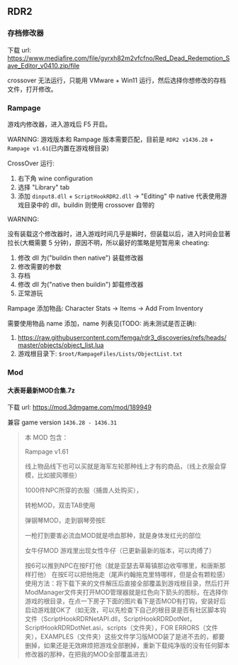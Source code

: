 ## RDR2

### 存档修改器

下载 url: https://www.mediafire.com/file/gyrxh82m2vfcfno/Red_Dead_Redemption_Save_Editor_v0410.zip/file

crossover 无法运行，只能用 VMware + Win11 运行，然后选择你想修改的存档文件，打开修改。

### Rampage

游戏内修改器，进入游戏后 F5 开启。

WARNING: 游戏版本和 Rampage 版本需要匹配，目前是 `RDR2 v1436.28` + `Rampage v1.61`(已内置在游戏根目录)

CrossOver 运行:

1. 右下角 wine configuration
2. 选择 "Library" tab
3. 添加 `dinput8.dll` + `ScriptHookRDR2.dll` -> "Editing" 中 native 代表使用游戏目录中的 dll，buildin 则使用 crossover 自带的

WARNING:

没有装载这个修改器时，进入游戏时间几乎是瞬时，但装载以后，进入时间会显著拉长(大概需要 5 分钟)，原因不明，所以最好的策略是短暂用来 cheating:

1. 修改 dll 为("buildin then native") 装载修改器
2. 修改需要的参数
3. 存档
4. 修改 dll 为("native then buildin") 卸载修改器
5. 正常游玩

Rampage 添加物品: Character Stats -> Items -> Add From Inventory

需要使用物品 name 添加，name 列表见(TODO: 尚未测试是否正确):

1. https://raw.githubusercontent.com/femga/rdr3_discoveries/refs/heads/master/objects/object_list.lua
2. 游戏根目录下: `$root/RampageFiles/Lists/ObjectList.txt`

### Mod

#### 大表哥最新MOD合集.7z

下载 url: https://mod.3dmgame.com/mod/189949

兼容 game version `1436.28 - 1436.31`

> 本 MOD 包含：
>
> Rampage v1.61
>
> 线上物品线下也可以买就是海军左轮那种线上才有的商品，（线上衣服会穿模，比如披风哪些）
>
> 1000件NPC所穿的衣服（捕兽人处购买），
>
> 转枪MOD，双击TAB使用
>
> 弹钢琴MOD，走到钢琴旁按E
>
> 一枪打到要害必流血MOD就是喷血那种，就是身体发红光的部位
>
> 女牛仔MOD 游戏里出现女性牛仔（已更新最新的版本，可以肉搏了）
>
> 按6可以推到NPC在按F打他（就是亚瑟去草莓镇那边收窄哪里，和唐斯那样打他） 在按E可以把他拖走（尾声约翰拖克里特哪样，但是会有颗粒感）
> 使用方法：将下载下来的文件解压后直接全部覆盖到游戏根目录，然后打开ModManager文件夹打开MOD管理器就是红色向下箭头的图标，在选择你游戏的根目录，在点一下房子下面的图片看下是否MOD有打钩，安装好后启动游戏就OK了（如无效，可以先检查下自己的根目录是否有社区脚本钩文件（ScriptHookRDRNetAPI.dll，ScriptHookRDRDotNet，ScriptHookRDRDotNet.asi，scripts（文件夹），FOR ERRORS（文件夹），EXAMPLES（文件夹）这些文件学习版MOD装了是进不去的，都要删掉，如果还是无效麻烦把游戏全部删掉，重新下载纯净版的没有任何脚本修改器的那种，在把我的MOD全部覆盖进去）
